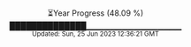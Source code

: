 <p align="center">
⏳Year Progress (48.09 %) <br>
██████████████▁▁▁▁▁▁▁▁▁▁▁▁▁▁▁▁ <br>
<sub>Updated: Sun, 25 Jun 2023 12:36:21 GMT</sub>
</p>

